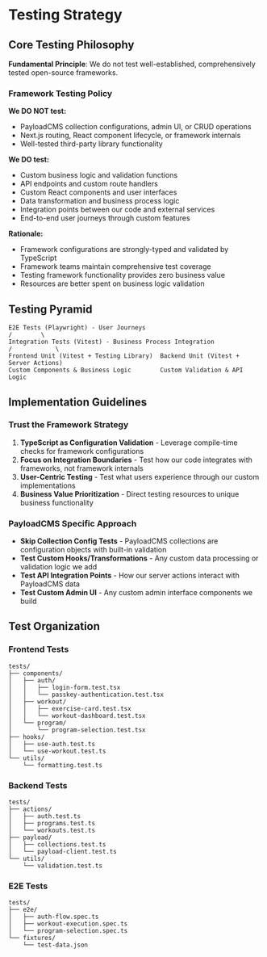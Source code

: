 # Testing Strategy

## Core Testing Philosophy

**Fundamental Principle**: We do not test well-established, comprehensively tested open-source frameworks.

### Framework Testing Policy

**We DO NOT test:**

- PayloadCMS collection configurations, admin UI, or CRUD operations
- Next.js routing, React component lifecycle, or framework internals
- Well-tested third-party library functionality

**We DO test:**

- Custom business logic and validation functions
- API endpoints and custom route handlers
- Custom React components and user interfaces
- Data transformation and business process logic
- Integration points between our code and external services
- End-to-end user journeys through custom features

**Rationale:**

- Framework configurations are strongly-typed and validated by TypeScript
- Framework teams maintain comprehensive test coverage
- Testing framework functionality provides zero business value
- Resources are better spent on business logic validation

## Testing Pyramid

```
E2E Tests (Playwright) - User Journeys
/        \
Integration Tests (Vitest) - Business Process Integration
/            \
Frontend Unit (Vitest + Testing Library)  Backend Unit (Vitest + Server Actions)
Custom Components & Business Logic        Custom Validation & API Logic
```

## Implementation Guidelines

### Trust the Framework Strategy

1. **TypeScript as Configuration Validation** - Leverage compile-time checks for framework configurations
2. **Focus on Integration Boundaries** - Test how our code integrates with frameworks, not framework internals
3. **User-Centric Testing** - Test what users experience through our custom implementations
4. **Business Value Prioritization** - Direct testing resources to unique business functionality

### PayloadCMS Specific Approach

- **Skip Collection Config Tests** - PayloadCMS collections are configuration objects with built-in validation
- **Test Custom Hooks/Transformations** - Any custom data processing or validation logic we add
- **Test API Integration Points** - How our server actions interact with PayloadCMS data
- **Test Custom Admin UI** - Any custom admin interface components we build

## Test Organization

### Frontend Tests

```
tests/
├── components/
│   ├── auth/
│   │   ├── login-form.test.tsx
│   │   └── passkey-authentication.test.tsx
│   ├── workout/
│   │   ├── exercise-card.test.tsx
│   │   └── workout-dashboard.test.tsx
│   └── program/
│       └── program-selection.test.tsx
├── hooks/
│   ├── use-auth.test.ts
│   └── use-workout.test.ts
└── utils/
    └── formatting.test.ts
```

### Backend Tests

```
tests/
├── actions/
│   ├── auth.test.ts
│   ├── programs.test.ts
│   └── workouts.test.ts
├── payload/
│   ├── collections.test.ts
│   └── payload-client.test.ts
└── utils/
    └── validation.test.ts
```

### E2E Tests

```
tests/
├── e2e/
│   ├── auth-flow.spec.ts
│   ├── workout-execution.spec.ts
│   └── program-selection.spec.ts
└── fixtures/
    └── test-data.json
```
